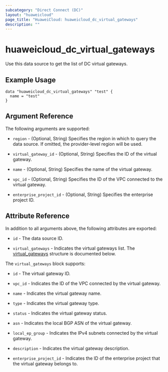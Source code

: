 ```yaml
---
subcategory: "Direct Connect (DC)"
layout: "huaweicloud"
page_title: "HuaweiCloud: huaweicloud_dc_virtual_gateways"
description: ""
---
```


# huaweicloud_dc_virtual_gateways

Use this data source to get the list of DC virtual gateways.

## Example Usage

```hcl
data "huaweicloud_dc_virtual_gateways" "test" {
  name = "test"
}
```

## Argument Reference

The following arguments are supported:

* `region` - (Optional, String) Specifies the region in which to query the data source.
  If omitted, the provider-level region will be used.

* `virtual_gateway_id` - (Optional, String) Specifies the ID of the virtual gateway.

* `name` - (Optional, String) Specifies the name of the virtual gateway.

* `vpc_id` - (Optional, String) Specifies the ID of the VPC connected to the virtual gateway.

* `enterprise_project_id` - (Optional, String) Specifies the enterprise project ID.

## Attribute Reference

In addition to all arguments above, the following attributes are exported:

* `id` - The data source ID.

* `virtual_gateways` - Indicates the virtual gateways list.
  The [virtual_gateways](#DC_virtual_gateways) structure is documented below.

<a name="DC_virtual_gateways"></a>
The `virtual_gateways` block supports:

* `id` - The virtual gateway ID.

* `vpc_id` - Indicates the ID of the VPC connected by the virtual gateway.

* `name` - Indicates the virtual gateway name.

* `type` - Indicates the virtual gateway type.

* `status` - Indicates the virtual gateway status.

* `asn` - Indicates the local BGP ASN of the virtual gateway.

* `local_ep_group` - Indicates the IPv4 subnets connected by the virtual gateway.

* `description` - Indicates the virtual gateway description.

* `enterprise_project_id` - Indicates the ID of the enterprise project that the virtual gateway belongs to.
